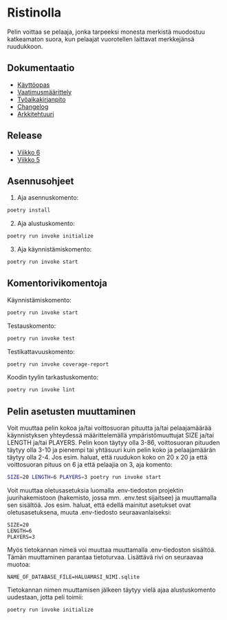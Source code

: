 # Ristinolla

Pelin voittaa se pelaaja, jonka tarpeeksi monesta merkistä muodostuu katkeamaton suora, kun pelaajat vuorotellen laittavat merkkejänsä ruudukkoon.

## Dokumentaatio

- [Käyttöopas](./dokumentaatio/kayttoopas.md)
- [Vaatimusmäärittely](./dokumentaatio/vaatimusmaarittely.md)
- [Työaikakirjanpito](./dokumentaatio/tyoaikakirjanpito.md)
- [Changelog](./dokumentaatio/changelog.md)
- [Arkkitehtuuri](./dokumentaatio/arkkitehtuuri.md)

## Release

- [Viikko 6](https://github.com/Emil-06737/ot-harjoitustyo/releases/tag/viikko6)
- [Viikko 5](https://github.com/Emil-06737/ot-harjoitustyo/releases/tag/viikko5)

## Asennusohjeet

1. Aja asennuskomento:

```bash
poetry install
```

2. Aja alustuskomento:

```bash
poetry run invoke initialize
```

3. Aja käynnistämiskomento:

```bash
poetry run invoke start
```

## Komentorivikomentoja

Käynnistämiskomento:

```bash
poetry run invoke start
```

Testauskomento:

```bash
poetry run invoke test
```

Testikattavuuskomento:

```bash
poetry run invoke coverage-report
```

Koodin tyylin tarkastuskomento:

```bash
poetry run invoke lint
```

## Pelin asetusten muuttaminen

Voit muuttaa pelin kokoa ja/tai voittosuoran pituutta ja/tai pelaajamäärää käynnistyksen yhteydessä määrittelemällä ympäristömuuttujat SIZE ja/tai LENGTH ja/tai PLAYERS. Pelin koon täytyy olla 3-86, voittosuoran pituuden täytyy olla 3-10 ja pienempi tai yhtäsuuri kuin pelin koko ja pelaajamäärän täytyy olla 2-4. Jos esim. haluat, että ruudukon koko on 20 x 20 ja että voittosuoran pituus on 6 ja että pelaajia on 3, aja komento:

```bash
SIZE=20 LENGTH=6 PLAYERS=3 poetry run invoke start
```

Voit muuttaa oletusasetuksia luomalla .env-tiedoston projektin juurihakemistoon (hakemisto, jossa mm. .env.test sijaitsee) ja muuttamalla sen sisältöä. Jos esim. haluat, että edellä mainitut asetukset ovat oletusasetuksena, muuta .env-tiedosto seuraavanlaiseksi:

```
SIZE=20
LENGTH=6
PLAYERS=3
```

Myös tietokannan nimeä voi muuttaa muuttamalla .env-tiedoston sisältöä. Tämän muuttaminen parantaa tietoturvaa. Lisättävä rivi on seuraavaa muotoa:

```
NAME_OF_DATABASE_FILE=HALUAMASI_NIMI.sqlite
```

Tietokannan nimen muuttamisen jälkeen täytyy vielä ajaa alustuskomento uudestaan, jotta peli toimii:

```bash
poetry run invoke initialize
```
